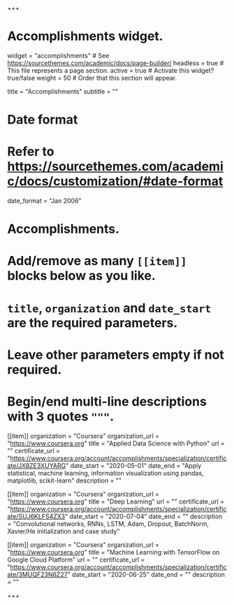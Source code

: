 +++
# Accomplishments widget.
widget = "accomplishments"  # See https://sourcethemes.com/academic/docs/page-builder/
headless = true  # This file represents a page section.
active = true  # Activate this widget? true/false
weight = 50  # Order that this section will appear.

title = "Accomplishments"
subtitle = ""

# Date format
#   Refer to https://sourcethemes.com/academic/docs/customization/#date-format
date_format = "Jan 2006"

# Accomplishments.
#   Add/remove as many `[[item]]` blocks below as you like.
#   `title`, `organization` and `date_start` are the required parameters.
#   Leave other parameters empty if not required.
#   Begin/end multi-line descriptions with 3 quotes `"""`.

[[item]]
  organization = "Coursera"
  organization_url = "https://www.coursera.org"
  title = "Applied Data Science with Python"
  url = ""
  certificate_url = "https://www.coursera.org/account/accomplishments/specialization/certificate/JX8ZE3XUYARG"
  date_start = "2020-05-01"
  date_end = "Apply statistical, machine learning, information visualization using pandas, matplotlib, scikit-learn"
  description = ""

[[item]]
  organization = "Coursera"
  organization_url = "https://www.coursera.org"
  title = "Deep Learning"
  url = ""
  certificate_url = "https://www.coursera.org/account/accomplishments/specialization/certificate/SUJ6KLFS4ZX3"
  date_start = "2020-07-04"
  date_end = ""
  description = "Convolutional networks, RNNs, LSTM, Adam, Dropout, BatchNorm, Xavier/He initialization and case study"

[[item]]
  organization = "Coursera"
  organization_url = "https://www.coursera.org"
  title = "Machine Learning with TensorFlow on Google Cloud Platform"
  url = ""
  certificate_url = "https://www.coursera.org/account/accomplishments/specialization/certificate/3MUQF23N6Z27"
  date_start = "2020-06-25"
  date_end = ""
  description = ""

+++
